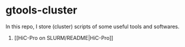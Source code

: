 # gtools-cluster
In this repo, I store (cluster) scripts of some useful tools and softwares.

1. [[HiC-Pro on SLURM/README|HiC-Pro]]

